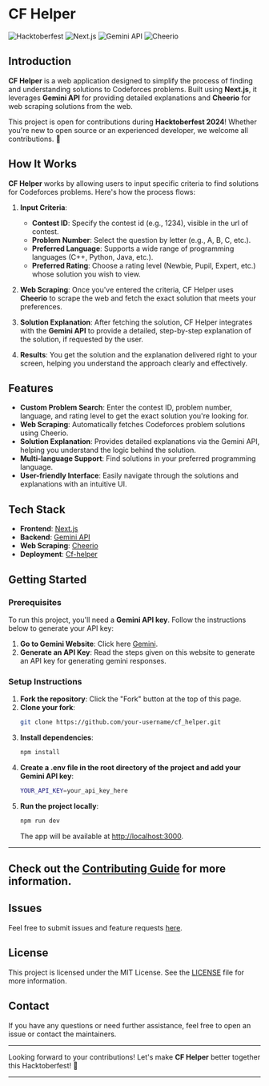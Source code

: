 # CF Helper

![Hacktoberfest](https://img.shields.io/badge/Hacktoberfest-2024-blueviolet?style=flat-square&logo=hacktoberfest)
![Next.js](https://img.shields.io/badge/Next.js-v13.0+-black?style=flat-square&logo=next.js)
![Gemini API](https://img.shields.io/badge/Gemini-API-red?style=flat-square&logo=graphql)
![Cheerio](https://img.shields.io/badge/Cheerio-Web%20Scraping-yellowgreen?style=flat-square)

## Introduction

**CF Helper** is a web application designed to simplify the process of finding and understanding solutions to Codeforces problems. Built using **Next.js**, it leverages **Gemini API** for providing detailed explanations and **Cheerio** for web scraping solutions from the web.

This project is open for contributions during **Hacktoberfest 2024**! Whether you're new to open source or an experienced developer, we welcome all contributions. 🎉

## How It Works

**CF Helper** works by allowing users to input specific criteria to find solutions for Codeforces problems. Here's how the process flows:

1. **Input Criteria**:
   - **Contest ID**: Specify the contest id (e.g., 1234), visible in the url of contest.
   - **Problem Number**: Select the question by letter (e.g., A, B, C, etc.).
   - **Preferred Language**: Supports a wide range of programming languages (C++, Python, Java, etc.).
   - **Preferred Rating**: Choose a rating level (Newbie, Pupil, Expert, etc.) whose solution you wish to view.

2. **Web Scraping**: Once you've entered the criteria, CF Helper uses **Cheerio** to scrape the web and fetch the exact solution that meets your preferences.

3. **Solution Explanation**: After fetching the solution, CF Helper integrates with the **Gemini API** to provide a detailed, step-by-step explanation of the solution, if requested by the user.

4. **Results**: You get the solution and the explanation delivered right to your screen, helping you understand the approach clearly and effectively.

## Features

- **Custom Problem Search**: Enter the contest ID, problem number, language, and rating level to get the exact solution you're looking for.
- **Web Scraping**: Automatically fetches Codeforces problem solutions using Cheerio.
- **Solution Explanation**: Provides detailed explanations via the Gemini API, helping you understand the logic behind the solution.
- **Multi-language Support**: Find solutions in your preferred programming language.
- **User-friendly Interface**: Easily navigate through the solutions and explanations with an intuitive UI.

## Tech Stack

- **Frontend**: [Next.js](https://nextjs.org/)
- **Backend**: [Gemini API](https://gemini.com/)
- **Web Scraping**: [Cheerio](https://cheerio.js.org/)
- **Deployment**: [Cf-helper](https://cf-helper-peach.vercel.app)

## Getting Started

### Prerequisites

To run this project, you'll need a **Gemini API key**. Follow the instructions below to generate your API key:

1. **Go to Gemini Website**: Click here [Gemini](https://ai.google.dev/gemini-api/docs/api-key?_gl=1*1klljxm*_up*MQ..&gclid=Cj0KCQjwmOm3BhC8ARIsAOSbapWP4oB-w6LcagtmEx3xpiPmTyKSX9lGIRtdn9jdgi5w-_jPmUOCI9caAmzcEALw_wcB&gbraid=0AAAAACn9t66MVbyJrz0E2MZ6eK9APnX1H).
2. **Generate an API Key**: Read the steps given on this website to generate an API key for generating gemini responses.

### Setup Instructions


1. **Fork the repository**: Click the "Fork" button at the top of this page.
2. **Clone your fork**:
   ```bash
   git clone https://github.com/your-username/cf_helper.git
   ```
3. **Install dependencies**:
   ```bash
   npm install
   ```
4. **Create a .env file in the root directory of the project and add your Gemini API key**:
   ```bash
   YOUR_API_KEY=your_api_key_here

   ```
5. **Run the project locally**:
   ```bash
   npm run dev
   ```
   The app will be available at [http://localhost:3000](http://localhost:3000).

---
Check out the [Contributing Guide](Contributing.md) for more information.
---

## Issues

Feel free to submit issues and feature requests [here](https://github.com/shuklamaneesh23/cf_helper/issues).

## License

This project is licensed under the MIT License. See the [LICENSE](LICENSE) file for more information.

## Contact

If you have any questions or need further assistance, feel free to open an issue or contact the maintainers.

---

Looking forward to your contributions! Let's make **CF Helper** better together this Hacktoberfest! 🌟

---
